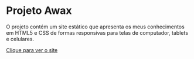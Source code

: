 # Projeto Awax
O projeto contém um site estático que apresenta os meus conhecimentos em HTML5 e CSS de formas responsivas para telas de computador, tablets e celulares.

[Clique para ver o site](https://gustalmd.github.io/awax-project/)
